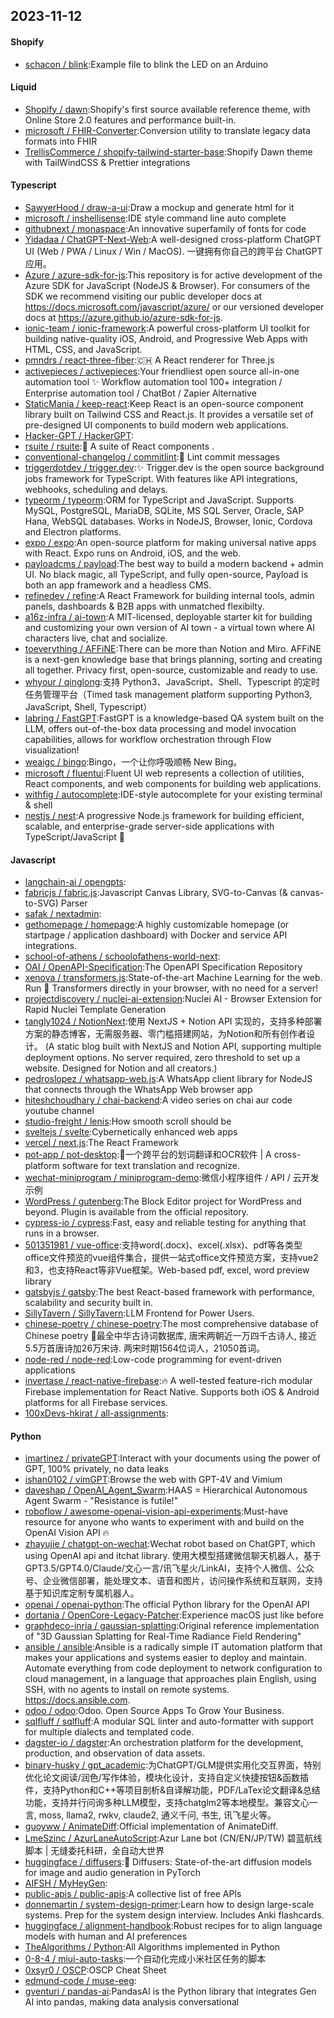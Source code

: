 ## 2023-11-12

#### Shopify
* [schacon / blink](https://github.com/schacon/blink):Example file to blink the LED on an Arduino

#### Liquid
* [Shopify / dawn](https://github.com/Shopify/dawn):Shopify's first source available reference theme, with Online Store 2.0 features and performance built-in.
* [microsoft / FHIR-Converter](https://github.com/microsoft/FHIR-Converter):Conversion utility to translate legacy data formats into FHIR
* [TrellisCommerce / shopify-tailwind-starter-base](https://github.com/TrellisCommerce/shopify-tailwind-starter-base):Shopify Dawn theme with TailWindCSS & Prettier integrations

#### Typescript
* [SawyerHood / draw-a-ui](https://github.com/SawyerHood/draw-a-ui):Draw a mockup and generate html for it
* [microsoft / inshellisense](https://github.com/microsoft/inshellisense):IDE style command line auto complete
* [githubnext / monaspace](https://github.com/githubnext/monaspace):An innovative superfamily of fonts for code
* [Yidadaa / ChatGPT-Next-Web](https://github.com/Yidadaa/ChatGPT-Next-Web):A well-designed cross-platform ChatGPT UI (Web / PWA / Linux / Win / MacOS). 一键拥有你自己的跨平台 ChatGPT 应用。
* [Azure / azure-sdk-for-js](https://github.com/Azure/azure-sdk-for-js):This repository is for active development of the Azure SDK for JavaScript (NodeJS & Browser). For consumers of the SDK we recommend visiting our public developer docs at https://docs.microsoft.com/javascript/azure/ or our versioned developer docs at https://azure.github.io/azure-sdk-for-js.
* [ionic-team / ionic-framework](https://github.com/ionic-team/ionic-framework):A powerful cross-platform UI toolkit for building native-quality iOS, Android, and Progressive Web Apps with HTML, CSS, and JavaScript.
* [pmndrs / react-three-fiber](https://github.com/pmndrs/react-three-fiber):🇨🇭 A React renderer for Three.js
* [activepieces / activepieces](https://github.com/activepieces/activepieces):Your friendliest open source all-in-one automation tool ✨ Workflow automation tool 100+ integration / Enterprise automation tool / ChatBot / Zapier Alternative
* [StaticMania / keep-react](https://github.com/StaticMania/keep-react):Keep React is an open-source component library built on Tailwind CSS and React.js. It provides a versatile set of pre-designed UI components to build modern web applications.
* [Hacker-GPT / HackerGPT](https://github.com/Hacker-GPT/HackerGPT):
* [rsuite / rsuite](https://github.com/rsuite/rsuite):🧱 A suite of React components .
* [conventional-changelog / commitlint](https://github.com/conventional-changelog/commitlint):📓 Lint commit messages
* [triggerdotdev / trigger.dev](https://github.com/triggerdotdev/trigger.dev):✨ Trigger.dev is the open source background jobs framework for TypeScript. With features like API integrations, webhooks, scheduling and delays.
* [typeorm / typeorm](https://github.com/typeorm/typeorm):ORM for TypeScript and JavaScript. Supports MySQL, PostgreSQL, MariaDB, SQLite, MS SQL Server, Oracle, SAP Hana, WebSQL databases. Works in NodeJS, Browser, Ionic, Cordova and Electron platforms.
* [expo / expo](https://github.com/expo/expo):An open-source platform for making universal native apps with React. Expo runs on Android, iOS, and the web.
* [payloadcms / payload](https://github.com/payloadcms/payload):The best way to build a modern backend + admin UI. No black magic, all TypeScript, and fully open-source, Payload is both an app framework and a headless CMS.
* [refinedev / refine](https://github.com/refinedev/refine):A React Framework for building internal tools, admin panels, dashboards & B2B apps with unmatched flexibilty.
* [a16z-infra / ai-town](https://github.com/a16z-infra/ai-town):A MIT-licensed, deployable starter kit for building and customizing your own version of AI town - a virtual town where AI characters live, chat and socialize.
* [toeverything / AFFiNE](https://github.com/toeverything/AFFiNE):There can be more than Notion and Miro. AFFiNE is a next-gen knowledge base that brings planning, sorting and creating all together. Privacy first, open-source, customizable and ready to use.
* [whyour / qinglong](https://github.com/whyour/qinglong):支持 Python3、JavaScript、Shell、Typescript 的定时任务管理平台（Timed task management platform supporting Python3, JavaScript, Shell, Typescript）
* [labring / FastGPT](https://github.com/labring/FastGPT):FastGPT is a knowledge-based QA system built on the LLM, offers out-of-the-box data processing and model invocation capabilities, allows for workflow orchestration through Flow visualization!
* [weaigc / bingo](https://github.com/weaigc/bingo):Bingo，一个让你呼吸顺畅 New Bing。
* [microsoft / fluentui](https://github.com/microsoft/fluentui):Fluent UI web represents a collection of utilities, React components, and web components for building web applications.
* [withfig / autocomplete](https://github.com/withfig/autocomplete):IDE-style autocomplete for your existing terminal & shell
* [nestjs / nest](https://github.com/nestjs/nest):A progressive Node.js framework for building efficient, scalable, and enterprise-grade server-side applications with TypeScript/JavaScript 🚀

#### Javascript
* [langchain-ai / opengpts](https://github.com/langchain-ai/opengpts):
* [fabricjs / fabric.js](https://github.com/fabricjs/fabric.js):Javascript Canvas Library, SVG-to-Canvas (& canvas-to-SVG) Parser
* [safak / nextadmin](https://github.com/safak/nextadmin):
* [gethomepage / homepage](https://github.com/gethomepage/homepage):A highly customizable homepage (or startpage / application dashboard) with Docker and service API integrations.
* [school-of-athens / schoolofathens-world-next](https://github.com/school-of-athens/schoolofathens-world-next):
* [OAI / OpenAPI-Specification](https://github.com/OAI/OpenAPI-Specification):The OpenAPI Specification Repository
* [xenova / transformers.js](https://github.com/xenova/transformers.js):State-of-the-art Machine Learning for the web. Run 🤗 Transformers directly in your browser, with no need for a server!
* [projectdiscovery / nuclei-ai-extension](https://github.com/projectdiscovery/nuclei-ai-extension):Nuclei AI - Browser Extension for Rapid Nuclei Template Generation
* [tangly1024 / NotionNext](https://github.com/tangly1024/NotionNext):使用 NextJS + Notion API 实现的，支持多种部署方案的静态博客，无需服务器、零门槛搭建网站，为Notion和所有创作者设计。 (A static blog built with NextJS and Notion API, supporting multiple deployment options. No server required, zero threshold to set up a website. Designed for Notion and all creators.)
* [pedroslopez / whatsapp-web.js](https://github.com/pedroslopez/whatsapp-web.js):A WhatsApp client library for NodeJS that connects through the WhatsApp Web browser app
* [hiteshchoudhary / chai-backend](https://github.com/hiteshchoudhary/chai-backend):A video series on chai aur code youtube channel
* [studio-freight / lenis](https://github.com/studio-freight/lenis):How smooth scroll should be
* [sveltejs / svelte](https://github.com/sveltejs/svelte):Cybernetically enhanced web apps
* [vercel / next.js](https://github.com/vercel/next.js):The React Framework
* [pot-app / pot-desktop](https://github.com/pot-app/pot-desktop):🌈一个跨平台的划词翻译和OCR软件 | A cross-platform software for text translation and recognize.
* [wechat-miniprogram / miniprogram-demo](https://github.com/wechat-miniprogram/miniprogram-demo):微信小程序组件 / API / 云开发示例
* [WordPress / gutenberg](https://github.com/WordPress/gutenberg):The Block Editor project for WordPress and beyond. Plugin is available from the official repository.
* [cypress-io / cypress](https://github.com/cypress-io/cypress):Fast, easy and reliable testing for anything that runs in a browser.
* [501351981 / vue-office](https://github.com/501351981/vue-office):支持word(.docx)、excel(.xlsx)、pdf等各类型office文件预览的vue组件集合，提供一站式office文件预览方案，支持vue2和3，也支持React等非Vue框架。Web-based pdf, excel, word preview library
* [gatsbyjs / gatsby](https://github.com/gatsbyjs/gatsby):The best React-based framework with performance, scalability and security built in.
* [SillyTavern / SillyTavern](https://github.com/SillyTavern/SillyTavern):LLM Frontend for Power Users.
* [chinese-poetry / chinese-poetry](https://github.com/chinese-poetry/chinese-poetry):The most comprehensive database of Chinese poetry 🧶最全中华古诗词数据库, 唐宋两朝近一万四千古诗人, 接近5.5万首唐诗加26万宋诗. 两宋时期1564位词人，21050首词。
* [node-red / node-red](https://github.com/node-red/node-red):Low-code programming for event-driven applications
* [invertase / react-native-firebase](https://github.com/invertase/react-native-firebase):🔥 A well-tested feature-rich modular Firebase implementation for React Native. Supports both iOS & Android platforms for all Firebase services.
* [100xDevs-hkirat / all-assignments](https://github.com/100xDevs-hkirat/all-assignments):

#### Python
* [imartinez / privateGPT](https://github.com/imartinez/privateGPT):Interact with your documents using the power of GPT, 100% privately, no data leaks
* [ishan0102 / vimGPT](https://github.com/ishan0102/vimGPT):Browse the web with GPT-4V and Vimium
* [daveshap / OpenAI_Agent_Swarm](https://github.com/daveshap/OpenAI_Agent_Swarm):HAAS = Hierarchical Autonomous Agent Swarm - "Resistance is futile!"
* [roboflow / awesome-openai-vision-api-experiments](https://github.com/roboflow/awesome-openai-vision-api-experiments):Must-have resource for anyone who wants to experiment with and build on the OpenAI Vision API 🔥
* [zhayujie / chatgpt-on-wechat](https://github.com/zhayujie/chatgpt-on-wechat):Wechat robot based on ChatGPT, which using OpenAI api and itchat library. 使用大模型搭建微信聊天机器人，基于 GPT3.5/GPT4.0/Claude/文心一言/讯飞星火/LinkAI，支持个人微信、公众号、企业微信部署，能处理文本、语音和图片，访问操作系统和互联网，支持基于知识库定制专属机器人。
* [openai / openai-python](https://github.com/openai/openai-python):The official Python library for the OpenAI API
* [dortania / OpenCore-Legacy-Patcher](https://github.com/dortania/OpenCore-Legacy-Patcher):Experience macOS just like before
* [graphdeco-inria / gaussian-splatting](https://github.com/graphdeco-inria/gaussian-splatting):Original reference implementation of "3D Gaussian Splatting for Real-Time Radiance Field Rendering"
* [ansible / ansible](https://github.com/ansible/ansible):Ansible is a radically simple IT automation platform that makes your applications and systems easier to deploy and maintain. Automate everything from code deployment to network configuration to cloud management, in a language that approaches plain English, using SSH, with no agents to install on remote systems. https://docs.ansible.com.
* [odoo / odoo](https://github.com/odoo/odoo):Odoo. Open Source Apps To Grow Your Business.
* [sqlfluff / sqlfluff](https://github.com/sqlfluff/sqlfluff):A modular SQL linter and auto-formatter with support for multiple dialects and templated code.
* [dagster-io / dagster](https://github.com/dagster-io/dagster):An orchestration platform for the development, production, and observation of data assets.
* [binary-husky / gpt_academic](https://github.com/binary-husky/gpt_academic):为ChatGPT/GLM提供实用化交互界面，特别优化论文阅读/润色/写作体验，模块化设计，支持自定义快捷按钮&函数插件，支持Python和C++等项目剖析&自译解功能，PDF/LaTex论文翻译&总结功能，支持并行问询多种LLM模型，支持chatglm2等本地模型。兼容文心一言, moss, llama2, rwkv, claude2, 通义千问, 书生, 讯飞星火等。
* [guoyww / AnimateDiff](https://github.com/guoyww/AnimateDiff):Official implementation of AnimateDiff.
* [LmeSzinc / AzurLaneAutoScript](https://github.com/LmeSzinc/AzurLaneAutoScript):Azur Lane bot (CN/EN/JP/TW) 碧蓝航线脚本 | 无缝委托科研，全自动大世界
* [huggingface / diffusers](https://github.com/huggingface/diffusers):🤗 Diffusers: State-of-the-art diffusion models for image and audio generation in PyTorch
* [AIFSH / MyHeyGen](https://github.com/AIFSH/MyHeyGen):
* [public-apis / public-apis](https://github.com/public-apis/public-apis):A collective list of free APIs
* [donnemartin / system-design-primer](https://github.com/donnemartin/system-design-primer):Learn how to design large-scale systems. Prep for the system design interview. Includes Anki flashcards.
* [huggingface / alignment-handbook](https://github.com/huggingface/alignment-handbook):Robust recipes for to align language models with human and AI preferences
* [TheAlgorithms / Python](https://github.com/TheAlgorithms/Python):All Algorithms implemented in Python
* [0-8-4 / miui-auto-tasks](https://github.com/0-8-4/miui-auto-tasks):一个自动化完成小米社区任务的脚本
* [0xsyr0 / OSCP](https://github.com/0xsyr0/OSCP):OSCP Cheat Sheet
* [edmund-code / muse-eeg](https://github.com/edmund-code/muse-eeg):
* [gventuri / pandas-ai](https://github.com/gventuri/pandas-ai):PandasAI is the Python library that integrates Gen AI into pandas, making data analysis conversational
